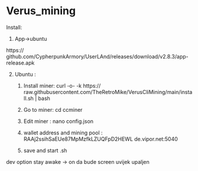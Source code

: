 # Verus_mining

Install: 
1. App->ubuntu

https:// github.com/CypherpunkArmory/UserLAnd/releases/download/v2.8.3/app-release.apk

2. Ubuntu :
    1. Install miner:
curl -o- -k https:// raw.githubusercontent.com/TheRetroMike/VerusCliMining/main/install.sh | bash
    2. Go to miner:
cd ccminer
    3. Edit miner : 
nano config.json
    4. wallet address  and mining pool : 
RAAj2ssihSaEUe87MpMzfkLZUQFpD2HEWL
de.vipor.net:5040

    5. save and start .sh

dev option stay awake -> on da bude screen uvijek upaljen 
